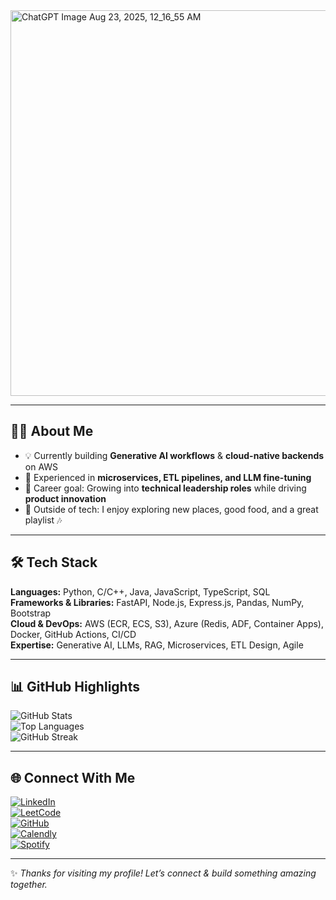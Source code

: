 <img width="988" height="617" alt="ChatGPT Image Aug 23, 2025, 12_16_55 AM" src="https://github.com/user-attachments/assets/cdfb3664-f6d4-4133-aba6-28743c296de4" />

---

## 👩‍💻 About Me  
- 💡 Currently building **Generative AI workflows** & **cloud-native backends** on AWS  
- 🔧 Experienced in **microservices, ETL pipelines, and LLM fine-tuning**  
- 🎯 Career goal: Growing into **technical leadership roles** while driving **product innovation**  
- 🌱 Outside of tech: I enjoy exploring new places, good food, and a great playlist 🎶  

---

## 🛠 Tech Stack  
**Languages:** Python, C/C++, Java, JavaScript, TypeScript, SQL  
**Frameworks & Libraries:** FastAPI, Node.js, Express.js, Pandas, NumPy, Bootstrap  
**Cloud & DevOps:** AWS (ECR, ECS, S3), Azure (Redis, ADF, Container Apps), Docker, GitHub Actions, CI/CD  
**Expertise:** Generative AI, LLMs, RAG, Microservices, ETL Design, Agile  

---

## 📊 GitHub Highlights  

![GitHub Stats](https://github-readme-stats.vercel.app/api?username=Richa-yadav&show_icons=true&theme=radical)  
![Top Languages](https://github-readme-stats.vercel.app/api/top-langs/?username=Richa-yadav&layout=compact&theme=tokyonight)  
![GitHub Streak](https://github-readme-streak-stats.herokuapp.com/?user=Richa-yadav&theme=highcontrast)  

---

## 🌐 Connect With Me  
[![LinkedIn](https://img.shields.io/badge/LinkedIn-Richa-blue?style=for-the-badge&logo=linkedin)](https://www.linkedin.com/in/richa-yadav-1024/)  
[![LeetCode](https://img.shields.io/badge/LeetCode-Richa-orange?style=for-the-badge&logo=leetcode)](https://leetcode.com/u/richay_01/)  
[![GitHub](https://img.shields.io/badge/GitHub-Richa-black?style=for-the-badge&logo=github)](https://github.com/Richa-yadav)  
[![Calendly](https://img.shields.io/badge/Calendly-Richa-006BFF?style=for-the-badge&logo=google-calendar&logoColor=white)](https://calendly.com/1024richakumari/30min)   
[![Spotify](https://img.shields.io/badge/Spotify-Richa-1DB954?style=for-the-badge&logo=spotify&logoColor=white)](https://open.spotify.com/user/31tgflizpu4txv4s44ayu4fdmswm?si=f6ae7305849d45cc) 



---

✨ *Thanks for visiting my profile! Let’s connect & build something amazing together.*  
